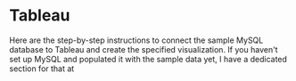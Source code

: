 # Tableau



Here are the step-by-step instructions to connect the sample MySQL database to Tableau and create the specified visualization. If you haven't set up MySQL and populated it with the sample data yet, I have a dedicated section for that at 
